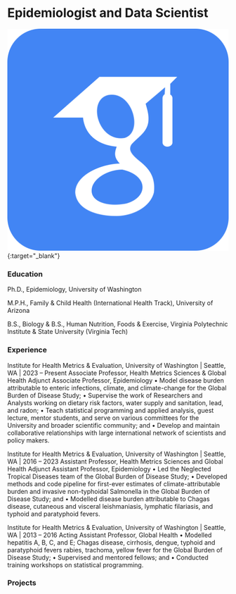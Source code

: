 # Epidemiologist and Data Scientist

[![Google Scholar Logo](/assets/img/google-scholar.svg)](https://scholar.google.com/citations?user=URpg89oAAAAJ&hl=en){:target="_blank"}

### Education
Ph.D., Epidemiology, 
University of Washington

M.P.H., Family & Child Health (International Health Track), University of Arizona

B.S., Biology & 
B.S., Human Nutrition, Foods & Exercise,
Virginia Polytechnic Institute & State University (Virginia Tech)

### Experience
Institute for Health Metrics & Evaluation, 
University of Washington | Seattle, WA | 2023 – Present
Associate Professor, Health Metrics Sciences & Global Health
Adjunct Associate Professor, Epidemiology
•	Model disease burden attributable to enteric infections, climate, and climate-change for the Global Burden of Disease Study;
•	Supervise the work of Researchers and Analysts working on dietary risk factors, water supply and sanitation, lead, and radon;
•	Teach statistical programming and applied analysis, guest lecture, mentor students, and serve on various committees for the University and broader scientific community; and
•	Develop and maintain collaborative relationships with large international network of scientists and policy makers.

Institute for Health Metrics & Evaluation, 
University of Washington | Seattle, WA | 2016 – 2023
Assistant Professor, Health Metrics Sciences and Global Health
Adjunct Assistant Professor, Epidemiology
•	Led the Neglected Tropical Diseases team of the Global Burden of Disease Study;
•	Developed methods and code pipeline for first-ever estimates of climate-attributable burden and invasive non-typhoidal Salmonella in the Global Burden of Disease Study; and
•	Modelled disease burden attributable to Chagas disease, cutaneous and visceral leishmaniasis, lymphatic filariasis, and typhoid and paratyphoid fevers.

Institute for Health Metrics & Evaluation, 
University of Washington | Seattle, WA | 2013 – 2016
Acting Assistant Professor, Global Health
•	Modelled hepatitis A, B, C, and E; Chagas disease, cirrhosis, dengue, typhoid and paratyphoid fevers rabies, trachoma, yellow fever for the Global Burden of Disease Study;
•	Supervised and mentored fellows; and
•	Conducted training workshops on statistical programming.

### Projects


